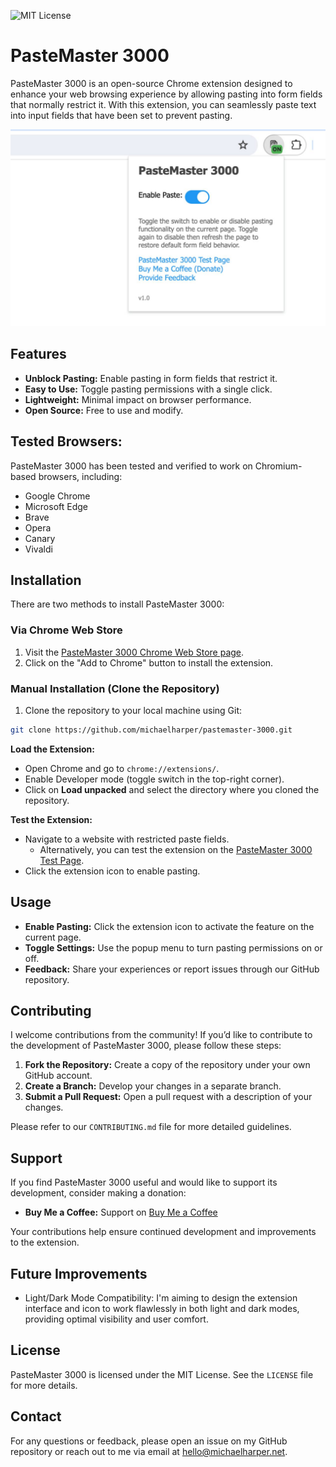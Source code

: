 ![MIT License](https://img.shields.io/badge/license-MIT-blue.svg)

# PasteMaster 3000

PasteMaster 3000 is an open-source Chrome extension designed to enhance your web browsing experience by allowing pasting into form fields that normally restrict it. With this extension, you can seamlessly paste text into input fields that have been set to prevent pasting.

![PasteMaster 3000 Logo](https://github.com/michaelharper/pastemaster-3000/blob/main/images/PasteMaster_3000_with_indicator.jpg?raw=true "PasteMaster 3000 Logo")

## Features

- **Unblock Pasting:** Enable pasting in form fields that restrict it.
- **Easy to Use:** Toggle pasting permissions with a single click.
- **Lightweight:** Minimal impact on browser performance.
- **Open Source:** Free to use and modify.

## Tested Browsers:
PasteMaster 3000 has been tested and verified to work on Chromium-based browsers, including:  
- Google Chrome
- Microsoft Edge
- Brave
- Opera
- Canary
- Vivaldi

## Installation

There are two methods to install PasteMaster 3000:

### Via Chrome Web Store

1. Visit the [PasteMaster 3000 Chrome Web Store page](https://chromewebstore.google.com/detail/pastemaster-3000/omkaenfkgkbjncnbpcgabbpbpbbhogbj).
2. Click on the "Add to Chrome" button to install the extension.

### Manual Installation (Clone the Repository)

1. Clone the repository to your local machine using Git:

```bash
git clone https://github.com/michaelharper/pastemaster-3000.git
```

**Load the Extension:**

- Open Chrome and go to `chrome://extensions/`.
- Enable Developer mode (toggle switch in the top-right corner).
- Click on **Load unpacked** and select the directory where you cloned the repository.

**Test the Extension:**

- Navigate to a website with restricted paste fields.
  - Alternatively, you can test the extension on the [PasteMaster 3000 Test Page](https://michaelharper.net/pastemaster-3000/).
- Click the extension icon to enable pasting.

## Usage

- **Enable Pasting:** Click the extension icon to activate the feature on the current page.
- **Toggle Settings:** Use the popup menu to turn pasting permissions on or off.
- **Feedback:** Share your experiences or report issues through our GitHub repository.

## Contributing

I welcome contributions from the community! If you’d like to contribute to the development of PasteMaster 3000, please follow these steps:

1. **Fork the Repository:** Create a copy of the repository under your own GitHub account.
2. **Create a Branch:** Develop your changes in a separate branch.
3. **Submit a Pull Request:** Open a pull request with a description of your changes.

Please refer to our `CONTRIBUTING.md` file for more detailed guidelines.

## Support

If you find PasteMaster 3000 useful and would like to support its development, consider making a donation:

- **Buy Me a Coffee:** Support on [Buy Me a Coffee](https://buymeacoffee.com/michaelharper)

Your contributions help ensure continued development and improvements to the extension.

## Future Improvements

- Light/Dark Mode Compatibility: I'm aiming to design the extension interface and icon to work flawlessly in both light and dark modes, providing optimal visibility and user comfort.

## License

PasteMaster 3000 is licensed under the MIT License. See the `LICENSE` file for more details.

## Contact

For any questions or feedback, please open an issue on my GitHub repository or reach out to me via email at hello@michaelharper.net.
```